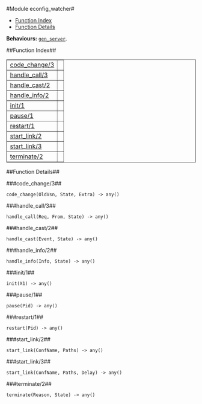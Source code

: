 

#Module econfig_watcher#
* [Function Index](#index)
* [Function Details](#functions)


__Behaviours:__ [`gen_server`](gen_server.md).<a name="index"></a>

##Function Index##


<table width="100%" border="1" cellspacing="0" cellpadding="2" summary="function index"><tr><td valign="top"><a href="#code_change-3">code_change/3</a></td><td></td></tr><tr><td valign="top"><a href="#handle_call-3">handle_call/3</a></td><td></td></tr><tr><td valign="top"><a href="#handle_cast-2">handle_cast/2</a></td><td></td></tr><tr><td valign="top"><a href="#handle_info-2">handle_info/2</a></td><td></td></tr><tr><td valign="top"><a href="#init-1">init/1</a></td><td></td></tr><tr><td valign="top"><a href="#pause-1">pause/1</a></td><td></td></tr><tr><td valign="top"><a href="#restart-1">restart/1</a></td><td></td></tr><tr><td valign="top"><a href="#start_link-2">start_link/2</a></td><td></td></tr><tr><td valign="top"><a href="#start_link-3">start_link/3</a></td><td></td></tr><tr><td valign="top"><a href="#terminate-2">terminate/2</a></td><td></td></tr></table>


<a name="functions"></a>

##Function Details##

<a name="code_change-3"></a>

###code_change/3##


`code_change(OldVsn, State, Extra) -> any()`

<a name="handle_call-3"></a>

###handle_call/3##


`handle_call(Req, From, State) -> any()`

<a name="handle_cast-2"></a>

###handle_cast/2##


`handle_cast(Event, State) -> any()`

<a name="handle_info-2"></a>

###handle_info/2##


`handle_info(Info, State) -> any()`

<a name="init-1"></a>

###init/1##


`init(X1) -> any()`

<a name="pause-1"></a>

###pause/1##


`pause(Pid) -> any()`

<a name="restart-1"></a>

###restart/1##


`restart(Pid) -> any()`

<a name="start_link-2"></a>

###start_link/2##


`start_link(ConfName, Paths) -> any()`

<a name="start_link-3"></a>

###start_link/3##


`start_link(ConfName, Paths, Delay) -> any()`

<a name="terminate-2"></a>

###terminate/2##


`terminate(Reason, State) -> any()`

